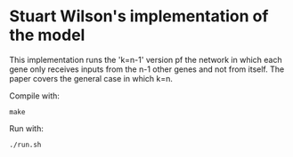 # Stuart Wilson's implementation of the model

This implementation runs the 'k=n-1' version pf the network in which
each gene only receives inputs from the n-1 other genes and not from
itself. The paper covers the general case in which k=n.

Compile with:

```
make
```

Run with:
```
./run.sh
```
